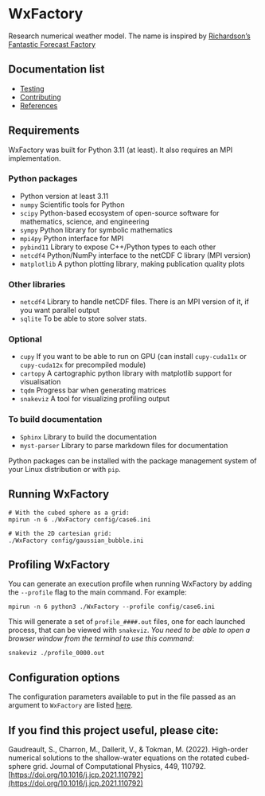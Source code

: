 # WxFactory
Research numerical weather model. The name is inspired by [Richardson’s Fantastic Forecast Factory](https://www.emetsoc.org/resources/rff/)

## Documentation list

- [Testing](./tests/readme.md)
- [Contributing](./doc/contribute.md)
- [References](./doc/references.md)

## Requirements

WxFactory was built for Python 3.11 (at least).  It also requires an MPI implementation.

### Python packages
* Python version at least 3.11
* `numpy` Scientific tools for Python
* `scipy` Python-based ecosystem of open-source software for mathematics, science, and engineering
* `sympy` Python library for symbolic mathematics
* `mpi4py` Python interface for MPI
* `pybind11` Library to expose C++/Python types to each other
* `netcdf4` Python/NumPy interface to the netCDF C library (MPI version)
* `matplotlib` A python plotting library, making publication quality plots

### Other libraries
* `netcdf4` Library to handle netCDF files. There is an MPI version of it, if you want parallel output
* `sqlite` To be able to store solver stats.

### Optional
* `cupy`     If you want to be able to run on GPU (can install `cupy-cuda11x` or `cupy-cuda12x` for precompiled module)
* `cartopy`  A cartographic python library with matplotlib support for visualisation
* `tqdm`     Progress bar when generating matrices
* `snakeviz` A tool for visualizing profiling output

### To build documentation
* `Sphinx`      Library to build the documentation
* `myst-parser` Library to parse markdown files for documentation

Python packages can be installed with the package management system of your
Linux distribution or with `pip`.

## Running WxFactory

```
# With the cubed sphere as a grid:
mpirun -n 6 ./WxFactory config/case6.ini

# With the 2D cartesian grid:
./WxFactory config/gaussian_bubble.ini
```

## Profiling WxFactory

You can generate an execution profile when running WxFactory by adding the `--profile` flag to the main command. For example:
```
mpirun -n 6 python3 ./WxFactory --profile config/case6.ini
```

This will generate a set of `profile_####.out` files, one for each launched process, that can be viewed with `snakeviz`. _You need to be able to open a browser window from the terminal to use this command_:
```
snakeviz ./profile_0000.out
```

## Configuration options

The configuration parameters available to put in the file passed as an argument to `WxFactory`
are listed [here](doc/config_options.md).

## If you find this project useful, please cite:
Gaudreault, S., Charron, M., Dallerit, V., & Tokman, M. (2022). High-order numerical solutions to the shallow-water equations on the rotated cubed-sphere grid. Journal of Computational Physics, 449, 110792. [https://doi.org/10.1016/j.jcp.2021.110792](https://doi.org/10.1016/j.jcp.2021.110792)
